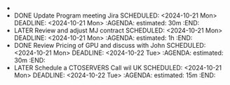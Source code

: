 -
- DONE Update Program meeting Jira
  SCHEDULED: <2024-10-21 Mon>
  DEADLINE: <2024-10-21 Mon>
  :AGENDA:
  estimated: 30m
  :END:
- LATER Review and adjust MJ contract
  SCHEDULED: <2024-10-21 Mon>
  DEADLINE: <2024-10-21 Mon>
  :AGENDA:
  estimated: 1h
  :END:
- DONE Review Pricing of GPU and discuss with John
  SCHEDULED: <2024-10-21 Mon>
  DEADLINE: <2024-10-22 Tue>
  :AGENDA:
  estimated: 30m
  :END:
- LATER Schedule a CTOSERVERS Call wil UK
  SCHEDULED: <2024-10-21 Mon>
  DEADLINE: <2024-10-22 Tue>
  :AGENDA:
  estimated: 15m
  :END: